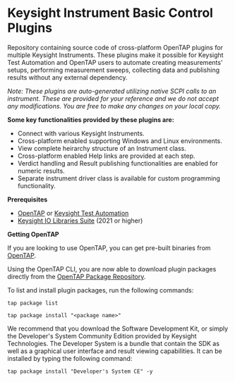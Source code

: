 # Keysight Instrument Basic Control Plugins
Repository containing source code of cross-platform OpenTAP plugins for multiple Keysight Instruments.
These plugins make it possible for Keysight Test Automation and OpenTAP users to automate creating measurements' setups, performing measurement sweeps, collecting data and publishing results without any external dependency.

*Note: These plugins are auto-generated utilizing native SCPI calls to an instrument. These are provided for your reference and we do not accept any modifications. You are free to make any changes on your local copy.*

**Some key functionalities provided by these plugins are:**

- Connect with various Keysight Instruments.
- Cross-platform enabled supporting Windows and Linux environments.
- View complete heirarchy structure of an Instrument class.
- Cross-platform enabled Help links are provided at each step.
- Verdict handling and Result publishing functionalities are enabled for numeric results.
- Separate instrument driver class is available for custom programming functionality.

**Prerequisites**

- [OpenTAP](https://opentap.io/) or [Keysight Test Automation](https://keysight.com/find/tap)
- [Keysight IO Libraries Suite](https://www.keysight.com/find/iosuite) (2021 or higher)

**Getting OpenTAP**

If you are looking to use OpenTAP, you can get pre-built binaries from [OpenTAP](https://opentap.io/).

Using the OpenTAP CLI, you are now able to download plugin packages directly from the [OpenTAP Package Repository](https://packages.opentap.io/).

To list and install plugin packages, run the following commands:

`tap package list`

`tap package install "<package name>"`

We recommend that you download the Software Development Kit, or simply the Developer's System Community Edition provided by Keysight Technologies. The Developer System is a bundle that contain the SDK as well as a graphical user interface and result viewing capabilities. It can be installed by typing the following command:

`tap package install "Developer's System CE" -y`
